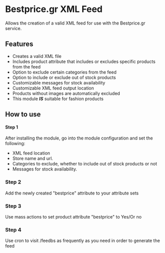 # Bestprice.gr XML Feed

Allows the creation of a valid XML feed for use with the Bestprice.gr service.

## Features
* Creates a valid XML file
* Includes product attribute that includes or excludes specific products from the feed
* Option to exclude certain categories from the feed
* Option to include or exclude out of stock products
* Customizable messages for stock availability
* Customizable XML feed output location
* Products without images are automatically excluded
* This module **_IS_** suitable for fashion products

## How to use
#### Step 1
After installing the module, go into the module configuration and set the following:

* XML feed location
* Store name and url.
* Categories to exclude, whether to include out of stock products or not
* Messages for stock availability.

### Step 2
Add the newly created "bestprice" attribute to your attribute sets

### Step 3
Use mass actions to set product attribute "bestprice" to Yes/Or no

### Step 4
Use cron to visit <your-magento-shop>/feedbs as frequently as you need in order to generate the feed
